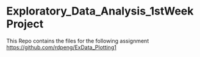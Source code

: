 # Exploratory_Data_Analysis_1stWeekProject

This Repo contains the files for the following assignment https://github.com/rdpeng/ExData_Plotting1
